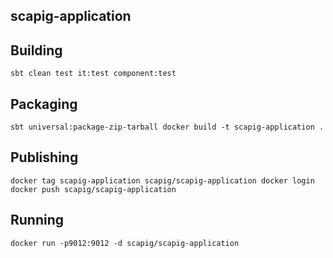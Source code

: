 ## scapig-application

## Building
``
sbt clean test it:test component:test
``

## Packaging
``
sbt universal:package-zip-tarball
docker build -t scapig-application .
``

## Publishing
``
docker tag scapig-application scapig/scapig-application
docker login
docker push scapig/scapig-application
``

## Running
``
docker run -p9012:9012 -d scapig/scapig-application
``
